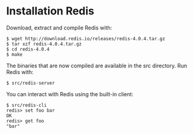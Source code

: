 # Installation Redis
Download, extract and compile Redis with:

    $ wget http://download.redis.io/releases/redis-4.0.4.tar.gz
    $ tar xzf redis-4.0.4.tar.gz
    $ cd redis-4.0.4
    $ make

The binaries that are now compiled are available in the src directory. Run Redis with:

    $ src/redis-server
You can interact with Redis using the built-in client:

    $ src/redis-cli
    redis> set foo bar
    OK
    redis> get foo
    "bar"
